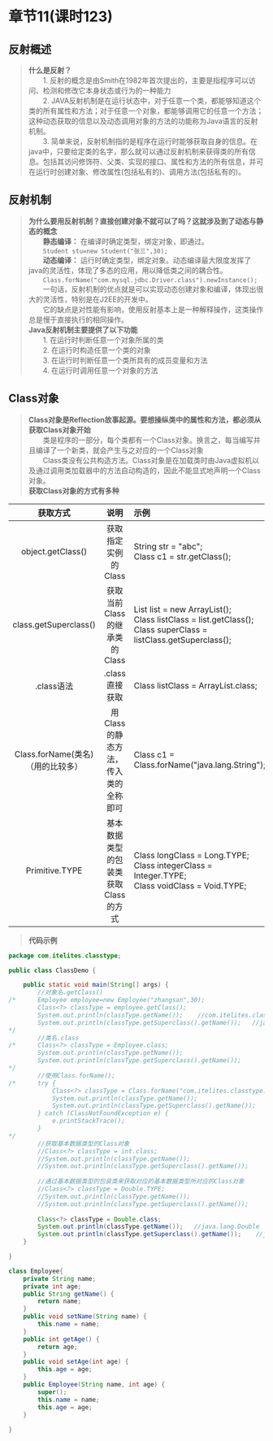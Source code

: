 # 章节11(课时123)  
## 反射概述  
> **什么是反射？**  
> &ensp;&ensp;&ensp;&ensp;1. 反射的概念是由Smith在1982年首次提出的，主要是指程序可以访问、检测和修改它本身状态或行为的一种能力  
> &ensp;&ensp;&ensp;&ensp;2. JAVA反射机制是在运行状态中，对于任意一个类，都能够知道这个类的所有属性和方法；对于任意一个对象，都能够调用它的任意一个方法；这种动态获取的信息以及动态调用对象的方法的功能称为Java语言的反射机制。  
> &ensp;&ensp;&ensp;&ensp;3. 简单来说，反射机制指的是程序在运行时能够获取自身的信息。在java中，只要给定类的名字，那么就可以通过反射机制来获得类的所有信息。包括其访问修饰符、父类、实现的接口、属性和方法的所有信息，并可在运行时创建对象、修改属性(包括私有的)、调用方法(包括私有的)。  
## 反射机制   
> **为什么要用反射机制？直接创建对象不就可以了吗？这就涉及到了动态与静态的概念**   
> &ensp;&ensp;&ensp;&ensp;**静态编译：** 在编译时确定类型，绑定对象，即通过。   
> &ensp;&ensp;&ensp;&ensp;`Student stu=new Student("张三",30);`  
> &ensp;&ensp;&ensp;&ensp;**动态编译：** 运行时确定类型，绑定对象。动态编译最大限度发挥了java的灵活性，体现了多态的应用，用以降低类之间的耦合性。  
> &ensp;&ensp;&ensp;&ensp;`Class.forName("com.mysql.jdbc.Driver.class").newInstance();`  
> &ensp;&ensp;&ensp;&ensp;一句话，反射机制的优点就是可以实现动态创建对象和编译，体现出很大的灵活性，特别是在J2EE的开发中。  
> &ensp;&ensp;&ensp;&ensp;它的缺点是对性能有影响，使用反射基本上是一种解释操作，这类操作总是慢于直接执行的相同操作。  
> **Java反射机制主要提供了以下功能**   
> &ensp;&ensp;&ensp;&ensp;1. 在运行时判断任意一个对象所属的类  
> &ensp;&ensp;&ensp;&ensp;2. 在运行时构造任意一个类的对象  
> &ensp;&ensp;&ensp;&ensp;3. 在运行时判断任意一个类所具有的成员变量和方法  
> &ensp;&ensp;&ensp;&ensp;4. 在运行时调用任意一个对象的方法   
## Class对象  
> **Class对象是Reflection故事起源。要想操纵类中的属性和方法，都必须从获取Class对象开始**  
> &ensp;&ensp;&ensp;&ensp;类是程序的一部分，每个类都有一个Class对象。换言之，每当编写并且编译了一个新类，就会产生与之对应的一个Class对象   
> &ensp;&ensp;&ensp;&ensp;Class类没有公共构造方法。Class对象是在加载类时由Java虚拟机以及通过调用类加载器中的方法自动构造的，因此不能显式地声明一个Class对象。  
> **获取Class对象的方式有多种**  

|获取方式|说明|示例| 
|:-:|:-:|:-|
|object.getClass()|获取指定实例的Class|String str = "abc";<br/>Class c1 = str.getClass();|
|class.getSuperclass()|获取当前Class的继承类的Class|List list = new ArrayList();<br/>Class listClass = list.getClass();<br/>Class superClass = listClass.getSuperclass();|
|.class语法|.class直接获取|Class listClass = ArrayList.class;|
|Class.forName(类名)<br/>（用的比较多）|用Class的静态方法，传入类的全称即可|Class c1 = Class.forName("java.lang.String");|
|Primitive.TYPE|基本数据类型的包装类获取Class的方式|Class longClass = Long.TYPE;<br/>Class integerClass = Integer.TYPE;<br/>Class voidClass = Void.TYPE;|
> **代码示例**  
```java
package com.itelites.classtype;

public class ClassDemo {

	public static void main(String[] args) {
		//对象名.getClass()
/*		Employee employee=new Employee("zhangsan",30);
		Class<?> classType = employee.getClass();
		System.out.println(classType.getName());    //com.itelites.classtype.Employee
		System.out.println(classType.getSuperclass().getName());   //java.lang.Object
*/		
		//类名.class
/*		Class<?> classType = Employee.class;
		System.out.println(classType.getName());
		System.out.println(classType.getSuperclass().getName());
*/		
		//使用Class.forName();
/*		try {
			Class<?> classType = Class.forName("com.itelites.classtype.Employee");
			System.out.println(classType.getName());
			System.out.println(classType.getSuperclass().getName());
		} catch (ClassNotFoundException e) {
			e.printStackTrace();
		}
*/
		//获取基本数据类型的Class对象
		//Class<?> classType = int.class;
		//System.out.println(classType.getName());
		//System.out.println(classType.getSuperclass().getName());
		
		//通过基本数据类型的包装类来获取对应的基本数据类型所对应的Class对象  
		//Class<?> classType = Double.TYPE;
		//System.out.println(classType.getName());
		//System.out.println(classType.getSuperclass().getName());
		
		Class<?> classType = Double.class;
		System.out.println(classType.getName());   //java.lang.Double
		System.out.println(classType.getSuperclass().getName());    //java.lang.Number
	}

}

class Employee{
	private String name;
	private int age;
	public String getName() {
		return name;
	}
	public void setName(String name) {
		this.name = name;
	}
	public int getAge() {
		return age;
	}
	public void setAge(int age) {
		this.age = age;
	}
	public Employee(String name, int age) {
		super();
		this.name = name;
		this.age = age;
	}
	
}
```






